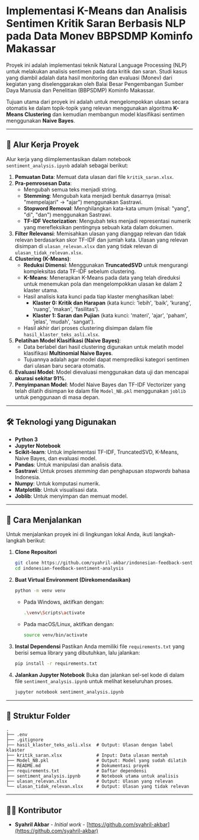 # Implementasi K-Means dan Analisis Sentimen Kritik Saran Berbasis NLP pada Data Monev BBPSDMP Kominfo Makassar

Proyek ini adalah implementasi teknik Natural Language Processing (NLP) untuk melakukan analisis sentimen pada data kritik dan saran. Studi kasus yang diambil adalah data hasil monitoring dan evaluasi (Monev) dari kegiatan yang diselenggarakan oleh Balai Besar Pengembangan Sumber Daya Manusia dan Penelitian (BBPSDMP) Kominfo Makassar.

Tujuan utama dari proyek ini adalah untuk mengelompokkan ulasan secara otomatis ke dalam topik-topik yang relevan menggunakan algoritma **K-Means Clustering** dan kemudian membangun model klasifikasi sentimen menggunakan **Naive Bayes**.

---

## 📂 Alur Kerja Proyek

Alur kerja yang diimplementasikan dalam notebook `sentiment_analysis.ipynb` adalah sebagai berikut:

1.  **Pemuatan Data**: Memuat data ulasan dari file `kritik_saran.xlsx`.
2.  **Pra-pemrosesan Data**:
    *   Mengubah semua teks menjadi string.
    *   **Stemming**: Mengubah kata menjadi bentuk dasarnya (misal: "mempelajari" -> "ajar") menggunakan Sastrawi.
    *   **Stopword Removal**: Menghilangkan kata-kata umum (misal: "yang", "di", "dan") menggunakan Sastrawi.
    *   **TF-IDF Vectorization**: Mengubah teks menjadi representasi numerik yang merefleksikan pentingnya sebuah kata dalam dokumen.
3.  **Filter Relevansi**: Memisahkan ulasan yang dianggap relevan dan tidak relevan berdasarkan skor TF-IDF dan jumlah kata. Ulasan yang relevan disimpan di `ulasan_relevan.xlsx` dan yang tidak relevan di `ulasan_tidak_relevan.xlsx`.
4.  **Clustering (K-Means)**:
    *   **Reduksi Dimensi**: Menggunakan **TruncatedSVD** untuk mengurangi kompleksitas data TF-IDF sebelum clustering.
    *   **K-Means**: Menerapkan K-Means pada data yang telah direduksi untuk menemukan pola dan mengelompokkan ulasan ke dalam 2 klaster utama.
    *   Hasil analisis kata kunci pada tiap klaster menghasilkan label:
        *   **Klaster 0: Kritik dan Harapan** (kata kunci: 'lebih', 'baik', 'kurang', 'ruang', 'makan', 'fasilitas').
        *   **Klaster 1: Saran dan Pujian** (kata kunci: 'materi', 'ajar', 'paham', 'jelas', 'mudah', 'sangat').
    *   Hasil akhir dari proses clustering disimpan dalam file `hasil_klaster_teks_asli.xlsx`.
5.  **Pelatihan Model Klasifikasi (Naive Bayes)**:
    *   Data berlabel dari hasil clustering digunakan untuk melatih model klasifikasi **Multinomial Naive Bayes**.
    *   Tujuannya adalah agar model dapat memprediksi kategori sentimen dari ulasan baru secara otomatis.
6.  **Evaluasi Model**: Model dievaluasi menggunakan data uji dan mencapai **akurasi sekitar 91%**.
7.  **Penyimpanan Model**: Model Naive Bayes dan TF-IDF Vectorizer yang telah dilatih disimpan ke dalam file `Model_NB.pkl` menggunakan `joblib` untuk penggunaan di masa depan.

---

## 🛠️ Teknologi yang Digunakan

*   **Python 3**
*   **Jupyter Notebook**
*   **Scikit-learn**: Untuk implementasi TF-IDF, TruncatedSVD, K-Means, Naive Bayes, dan evaluasi model.
*   **Pandas**: Untuk manipulasi dan analisis data.
*   **Sastrawi**: Untuk proses *stemming* dan penghapusan *stopwords* bahasa Indonesia.
*   **Numpy**: Untuk komputasi numerik.
*   **Matplotlib**: Untuk visualisasi data.
*   **Joblib**: Untuk menyimpan dan memuat model.

---

## 🚀 Cara Menjalankan

Untuk menjalankan proyek ini di lingkungan lokal Anda, ikuti langkah-langkah berikut:

1.  **Clone Repositori**
    ```bash
    git clone https://github.com/syahril-akbar/indonesian-feedback-sentiment-analysis.git
    cd indonesian-feedback-sentiment-analysis
    ```

2.  **Buat Virtual Environment (Direkomendasikan)**
    ```bash
    python -m venv venv
    ```
    *   Pada Windows, aktifkan dengan:
        ```bash
        .\venv\Scripts\activate
        ```
    *   Pada macOS/Linux, aktifkan dengan:
        ```bash
        source venv/bin/activate
        ```

3.  **Instal Dependensi**
    Pastikan Anda memiliki file `requirements.txt` yang berisi semua library yang dibutuhkan, lalu jalankan:
    ```bash
    pip install -r requirements.txt
    ```

4.  **Jalankan Jupyter Notebook**
    Buka dan jalankan sel-sel kode di dalam file `sentiment_analysis.ipynb` untuk melihat keseluruhan proses.
    ```bash
    jupyter notebook sentiment_analysis.ipynb
    ```

---

## 📁 Struktur Folder

```
.
├── .env
├── .gitignore
├── hasil_klaster_teks_asli.xlsx  # Output: Ulasan dengan label klaster
├── kritik_saran.xlsx             # Input: Data ulasan mentah
├── Model_NB.pkl                  # Output: Model yang sudah dilatih
├── README.md                     # Dokumentasi proyek
├── requirements.txt              # Daftar dependensi
├── sentiment_analysis.ipynb      # Notebook utama untuk analisis
├── ulasan_relevan.xlsx           # Output: Ulasan yang relevan
└── ulasan_tidak_relevan.xlsx     # Output: Ulasan yang tidak relevan
```

---

## 👨‍💻 Kontributor

*   **Syahril Akbar** - *Initial work* - [https://github.com/syahril-akbar](https://github.com/syahril-akbar)
